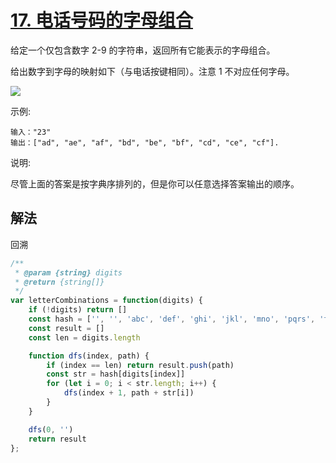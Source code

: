 # [17. 电话号码的字母组合](https://leetcode-cn.com/problems/letter-combinations-of-a-phone-number/)
给定一个仅包含数字 2-9 的字符串，返回所有它能表示的字母组合。

给出数字到字母的映射如下（与电话按键相同）。注意 1 不对应任何字母。

![](https://assets.leetcode-cn.com/aliyun-lc-upload/original_images/17_telephone_keypad.png)

示例:
```
输入："23"
输出：["ad", "ae", "af", "bd", "be", "bf", "cd", "ce", "cf"].
```
说明:

尽管上面的答案是按字典序排列的，但是你可以任意选择答案输出的顺序。

## 解法
回溯
```js
/**
 * @param {string} digits
 * @return {string[]}
 */
var letterCombinations = function(digits) {
    if (!digits) return []
    const hash = ['', '', 'abc', 'def', 'ghi', 'jkl', 'mno', 'pqrs', 'tuv', 'wxyz']
    const result = []
    const len = digits.length

    function dfs(index, path) {
        if (index == len) return result.push(path)
        const str = hash[digits[index]]
        for (let i = 0; i < str.length; i++) {
            dfs(index + 1, path + str[i])
        }
    }

    dfs(0, '')
    return result
};
```
